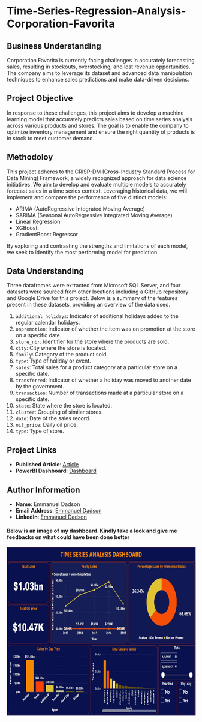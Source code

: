 # **Time-Series-Regression-Analysis-Corporation-Favorita**

## Business Understanding
Corporation Favorita is currently facing challenges in accurately forecasting sales, resulting in stockouts, overstocking, and lost revenue opportunities. The company aims to leverage its dataset and advanced data manipulation techniques to enhance sales predictions and make data-driven decisions.

## Project Objective
In response to these challenges, this project aims to develop a machine learning model that accurately predicts sales based on time series analysis across various products and stores. The goal is to enable the company to optimize inventory management and ensure the right quantity of products is in stock to meet customer demand.

## Methodoloy
This project adheres to the CRISP-DM (Cross-Industry Standard Process for Data Mining) Framework, a widely recognized approach for data science initiatives.
We aim to develop and evaluate multiple models to accurately forecast sales in a time series context. Leveraging historical data, we will implement and compare the performance of five distinct models:
- ARIMA (AutoRegressive Integrated Moving Average)
- SARIMA (Seasonal AutoRegressive Integrated Moving Average)
- Linear Regression
- XGBoost.
- GradientBoost Regressor

By exploring and contrasting the strengths and limitations of each model, we seek to identify the most performing model for prediction.

## Data Understanding
Three dataframes were extracted from Microsoft SQL Server, and four datasets were sourced from other locations including a GitHub repository and Google Drive for this project. Below is a summary of the features present in these datasets, providing an overview of the data used.

1. `additional_holidays`: Indicator of additional holidays added to the regular calendar holidays.
2. `onpromotion`: Indicator of whether the item was on promotion at the store on a specific date.
3. `store_nbr`: Identifier for the store where the products are sold.
4. `city`: City where the store is located.
5. `family`: Category of the product sold.
6. `type`: Type of holiday or event.
7. `sales`: Total sales for a product category at a particular store on a specific date.
8. `transferred`: Indicator of whether a holiday was moved to another date by the government.
9. `transaction`: Number of transactions made at a particular store on a specific date.
10. `state`: State where the store is located.
11. `cluster`: Grouping of similar stores.
12. `date`: Date of the sales record.
13. `oil_price`: Daily oil price.
14. `type`: Type of store.

## Project Links
- **Published Article**: [Article](https://medium.com/@emmanueldadson36/time-series-regression-analysis-ec7bff948420)
- **PowerBI Dashboard**: [Dashboard](https://app.powerbi.com/view?r=eyJrIjoiNmM2MThhY2YtOTRmOC00MDA3LTlkY2QtMjM4MzkwMzM4ZDdlIiwidCI6IjQ0ODdiNTJmLWYxMTgtNDgzMC1iNDlkLTNjMjk4Y2I3MTA3NSJ9)

## Author Information
- **Name**: Emmanuel Dadson
- **Email Address**: [Emmanuel Dadson](emmanueldadson36@gmail.com)
- **LinkedIn**: [Emmanuel Dadson](https://www.linkedin.com/in/emmanuel-dadson)

#### Below is an image of my dashboard. Kindly take a look and give me feedbacks on what could have been done better
<img src="images\Dashboard_image.JPG" width="750" height="450" />


